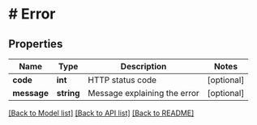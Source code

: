 # # Error

## Properties

Name | Type | Description | Notes
------------ | ------------- | ------------- | -------------
**code** | **int** | HTTP status code | [optional]
**message** | **string** | Message explaining the error | [optional]

[[Back to Model list]](../../README.md#models) [[Back to API list]](../../README.md#endpoints) [[Back to README]](../../README.md)
